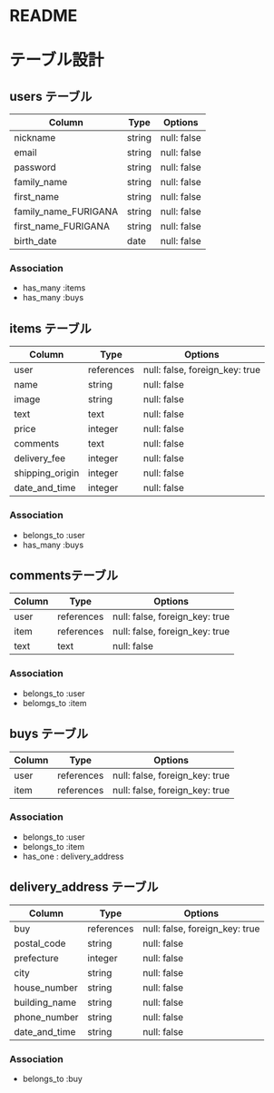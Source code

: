 # README
# テーブル設計

## users テーブル

| Column               | Type   | Options     |
| -------------------- | ------ | ----------- |
| nickname             | string | null: false |
| email                | string | null: false |
| password             | string | null: false |
| family_name          | string | null: false |
| first_name           | string | null: false |
| family_name_FURIGANA | string | null: false |
| first_name_FURIGANA  | string | null: false |
| birth_date           | date   | null: false |

### Association

- has_many :items
- has_many :buys

## items テーブル

| Column          | Type       | Options     |
| --------------- | ---------  | ----------- |
| user            | references | null: false, foreign_key: true |
| name            | string     | null: false |
| image           | string     | null: false |
| text            | text       | null: false |
| price           | integer    | null: false |
| comments        | text       | null: false |
| delivery_fee    | integer    | null: false |
| shipping_origin | integer    | null: false |
| date_and_time   | integer    | null: false |

### Association

- belongs_to :user
- has_many :buys

## commentsテーブル

| Column | Type       | Options     |
| ------ | ---------- | ----------- |
| user   | references | null: false, foreign_key: true |
| item   | references | null: false, foreign_key: true |
| text   | text       | null: false |

### Association

- belongs_to :user
- belomgs_to :item

## buys テーブル

| Column | Type       | Options     |
| ------ | ---------- | ----------- |
| user   | references | null: false, foreign_key: true |
| item   | references | null: false, foreign_key: true |

### Association

- belongs_to :user
- belongs_to :item
- has_one : delivery_address

## delivery_address テーブル

| Column          | Type    | Options     |
| --------------- | ------- | ----------- |
| buy             | references | null: false, foreign_key: true |
| postal_code     | string  | null: false |
| prefecture      | integer | null: false |
| city            | string  | null: false |
| house_number    | string  | null: false |
| building_name   | string  | null: false |
| phone_number    | string  | null: false |
| date_and_time   | string  | null: false |

### Association

- belongs_to :buy
